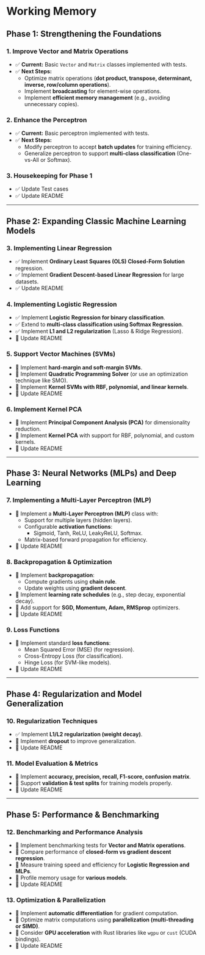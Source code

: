 # Working Memory

## **Phase 1: Strengthening the Foundations**  
### **1. Improve Vector and Matrix Operations**  
- ✅ **Current:** Basic `Vector` and `Matrix` classes implemented with tests.  
- ✅ **Next Steps:**  
  - Optimize matrix operations (**dot product, transpose, determinant, inverse, row/column operations**).  
  - Implement **broadcasting** for element-wise operations.  
  - Implement **efficient memory management** (e.g., avoiding unnecessary copies).  

### **2. Enhance the Perceptron**  
- ✅ **Current:** Basic perceptron implemented with tests.  
- ✅ **Next Steps:**  
  - Modify perceptron to accept **batch updates** for training efficiency.  
  - Generalize perceptron to support **multi-class classification** (One-vs-All or Softmax).  

### **3. Housekeeping for Phase 1**  
- ✅ Update Test cases  
- ✅ Update README  

---

## **Phase 2: Expanding Classic Machine Learning Models**  
### **3. Implementing Linear Regression**  
- ✅ Implement **Ordinary Least Squares (OLS) Closed-Form Solution** regression.  
- ✅ Implement **Gradient Descent-based Linear Regression** for large datasets.  
- ✅ Update README  

### **4. Implementing Logistic Regression**  
- ✅ Implement **Logistic Regression for binary classification**.  
- ✅ Extend to **multi-class classification using Softmax Regression**.  
- ✅ Implement **L1 and L2 regularization** (Lasso & Ridge Regression).  
- 🔲 Update README  


### **5. Support Vector Machines (SVMs)**
- 🔲 Implement **hard-margin and soft-margin SVMs**.  
- 🔲 Implement **Quadratic Programming Solver** (or use an optimization technique like SMO).  
- 🔲 Implement **Kernel SVMs with RBF, polynomial, and linear kernels**.  
- 🔲 Update README

### **6. Implement Kernel PCA**  
- 🔲 Implement **Principal Component Analysis (PCA)** for dimensionality reduction.  
- 🔲 Implement **Kernel PCA** with support for RBF, polynomial, and custom kernels.  
- 🔲 Update README  

---

## **Phase 3: Neural Networks (MLPs) and Deep Learning**  
### **7. Implementing a Multi-Layer Perceptron (MLP)**  
- 🔲 Implement a **Multi-Layer Perceptron (MLP)** class with:  
  - Support for multiple layers (hidden layers).  
  - Configurable **activation functions**:  
    - Sigmoid, Tanh, ReLU, LeakyReLU, Softmax.  
  - Matrix-based forward propagation for efficiency.  
- 🔲 Update README  

### **8. Backpropagation & Optimization**  
- 🔲 Implement **backpropagation**:  
  - Compute gradients using **chain rule**.  
  - Update weights using **gradient descent**.  
- 🔲 Implement **learning rate schedules** (e.g., step decay, exponential decay).  
- 🔲 Add support for **SGD, Momentum, Adam, RMSprop** optimizers.  
- 🔲 Update README  

### **9. Loss Functions**  
- 🔲 Implement standard **loss functions**:  
  - Mean Squared Error (MSE) (for regression).  
  - Cross-Entropy Loss (for classification).  
  - Hinge Loss (for SVM-like models).  
- 🔲 Update README  

---

## **Phase 4: Regularization and Model Generalization**  
### **10. Regularization Techniques**  
- ✅ Implement **L1/L2 regularization (weight decay)**.  
- 🔲 Implement **dropout** to improve generalization.  
- 🔲 Update README  

### **11. Model Evaluation & Metrics**  
- 🔲 Implement **accuracy, precision, recall, F1-score, confusion matrix**.  
- 🔲 Support **validation & test splits** for training models properly.  
- 🔲 Update README  

---

## **Phase 5: Performance & Benchmarking**  
### **12. Benchmarking and Performance Analysis**  
- 🔲 Implement benchmarking tests for **Vector and Matrix operations**.  
- 🔲 Compare performance of **closed-form vs gradient descent regression**.  
- 🔲 Measure training speed and efficiency for **Logistic Regression and MLPs**.  
- 🔲 Profile memory usage for **various models**.  
- 🔲 Update README  

### **13. Optimization & Parallelization**  
- 🔲 Implement **automatic differentiation** for gradient computation.  
- 🔲 Optimize matrix computations using **parallelization (multi-threading or SIMD)**.  
- 🔲 Consider **GPU acceleration** with Rust libraries like `wgpu` or `cust` (CUDA bindings).  
- 🔲 Update README  
